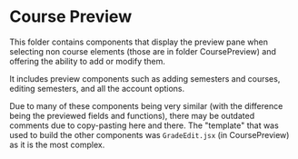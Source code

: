 # Course Preview

This folder contains components that display the preview pane when selecting non course elements (those are in folder CoursePreview) and offering the ability to add or modify them.

It includes preview components such as adding semesters and courses, editing semesters, and all the account options.

Due to many of these components being very similar (with the difference being the previewed fields and functions), there may be outdated comments due to copy-pasting here and there. The "template" that was used to build the other components was `GradeEdit.jsx` (in CoursePreview) as it is the most complex.